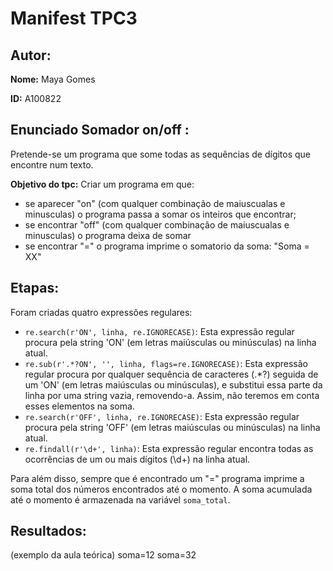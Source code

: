 # Manifest TPC3

## Autor: 

**Nome:** Maya Gomes

**ID:** A100822

## Enunciado Somador on/off : 
Pretende-se um programa que some todas as sequências de dígitos que encontre num texto.

**Objetivo do tpc:** Criar um programa em que:
- se aparecer "on" (com qualquer combinação de maiuscualas e minusculas) o programa passa a somar os inteiros que encontrar;
- se encontrar "off" (com qualquer combinação de maiuscualas e minusculas) o programa deixa de somar
- se encontrar "=" o programa imprime o somatorio da soma: "Soma = XX"

## Etapas:
Foram criadas quatro expressões regulares:
- `re.search(r'ON', linha, re.IGNORECASE)`:  Esta expressão regular procura pela string 'ON' (em letras maiúsculas ou minúsculas) na linha atual.
- `re.sub(r'.*?ON', '', linha, flags=re.IGNORECASE)`:  Esta expressão regular procura por qualquer sequência de caracteres (.*?) seguida de um 'ON' (em letras maiúsculas ou minúsculas), e substitui essa parte da linha por uma string vazia, removendo-a. Assim, não teremos em conta esses elementos na soma.
- `re.search(r'OFF', linha, re.IGNORECASE)`: Esta expressão regular procura pela string 'OFF' (em letras maiúsculas ou minúsculas) na linha atual.
- `re.findall(r'\d+', linha)`: Esta expressão regular encontra todas as ocorrências de um ou mais dígitos (\d+) na linha atual.

Para além disso, sempre que é encontrado um "=" programa imprime a soma total dos números encontrados até o momento. A soma acumulada até o momento é armazenada na variável `soma_total`.

## Resultados:
(exemplo da aula teórica)
soma=12
soma=32

